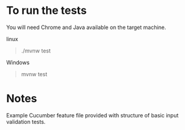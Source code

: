 # To run the tests

You will need Chrome and Java available on the target machine.

linux 
> ./mvnw test

Windows 
> mvnw test

# Notes
Example Cucumber feature file provided with structure of basic input validation tests.
